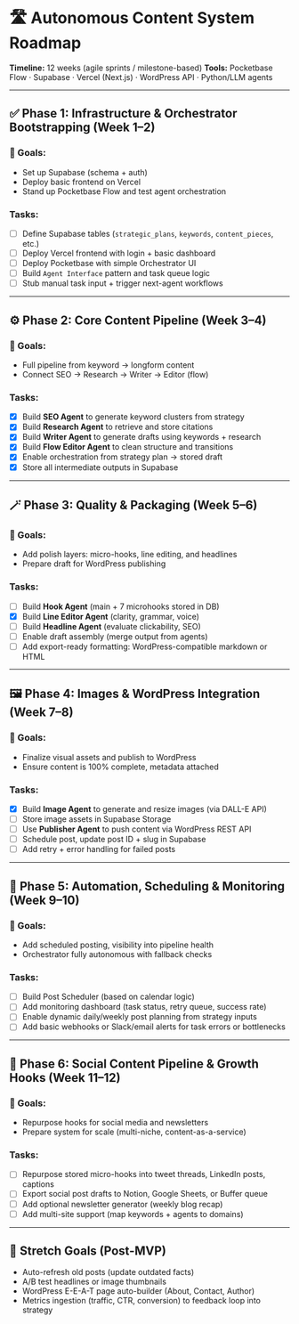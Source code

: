# 🛣️ Autonomous Content System Roadmap

**Timeline:** 12 weeks (agile sprints / milestone-based)
**Tools:** Pocketbase Flow · Supabase · Vercel (Next.js) · WordPress API · Python/LLM agents

---

## ✅ Phase 1: Infrastructure & Orchestrator Bootstrapping (Week 1–2)

### 🎯 Goals:

* Set up Supabase (schema + auth)
* Deploy basic frontend on Vercel
* Stand up Pocketbase Flow and test agent orchestration

### Tasks:

* [ ] Define Supabase tables (`strategic_plans`, `keywords`, `content_pieces`, etc.)
* [ ] Deploy Vercel frontend with login + basic dashboard
* [ ] Deploy Pocketbase with simple Orchestrator UI
* [ ] Build `Agent Interface` pattern and task queue logic
* [ ] Stub manual task input + trigger next-agent workflows

---

## ⚙️ Phase 2: Core Content Pipeline (Week 3–4)

### 🎯 Goals:

* Full pipeline from keyword → longform content
* Connect SEO → Research → Writer → Editor (flow)

### Tasks:

* [x] Build **SEO Agent** to generate keyword clusters from strategy
* [x] Build **Research Agent** to retrieve and store citations
* [x] Build **Writer Agent** to generate drafts using keywords + research
* [x] Build **Flow Editor Agent** to clean structure and transitions
* [x] Enable orchestration from strategy plan → stored draft
* [x] Store all intermediate outputs in Supabase

---

## 🪄 Phase 3: Quality & Packaging (Week 5–6)

### 🎯 Goals:

* Add polish layers: micro-hooks, line editing, and headlines
* Prepare draft for WordPress publishing

### Tasks:

* [ ] Build **Hook Agent** (main + 7 microhooks stored in DB)
* [x] Build **Line Editor Agent** (clarity, grammar, voice)
* [ ] Build **Headline Agent** (evaluate clickability, SEO)
* [ ] Enable draft assembly (merge output from agents)
* [ ] Add export-ready formatting: WordPress-compatible markdown or HTML

---

## 🖼️ Phase 4: Images & WordPress Integration (Week 7–8)

### 🎯 Goals:

* Finalize visual assets and publish to WordPress
* Ensure content is 100% complete, metadata attached

### Tasks:

* [x] Build **Image Agent** to generate and resize images (via DALL-E API)
* [ ] Store image assets in Supabase Storage
* [ ] Use **Publisher Agent** to push content via WordPress REST API
* [ ] Schedule post, update post ID + slug in Supabase
* [ ] Add retry + error handling for failed posts

---

## 📆 Phase 5: Automation, Scheduling & Monitoring (Week 9–10)

### 🎯 Goals:

* Add scheduled posting, visibility into pipeline health
* Orchestrator fully autonomous with fallback checks

### Tasks:

* [ ] Build Post Scheduler (based on calendar logic)
* [ ] Add monitoring dashboard (task status, retry queue, success rate)
* [ ] Enable dynamic daily/weekly post planning from strategy inputs
* [ ] Add basic webhooks or Slack/email alerts for task errors or bottlenecks

---

## 📢 Phase 6: Social Content Pipeline & Growth Hooks (Week 11–12)

### 🎯 Goals:

* Repurpose hooks for social media and newsletters
* Prepare system for scale (multi-niche, content-as-a-service)

### Tasks:

* [ ] Repurpose stored micro-hooks into tweet threads, LinkedIn posts, captions
* [ ] Export social post drafts to Notion, Google Sheets, or Buffer queue
* [ ] Add optional newsletter generator (weekly blog recap)
* [ ] Add multi-site support (map keywords + agents to domains)

---

## 🚀 Stretch Goals (Post-MVP)

* Auto-refresh old posts (update outdated facts)
* A/B test headlines or image thumbnails
* WordPress E-E-A-T page auto-builder (About, Contact, Author)
* Metrics ingestion (traffic, CTR, conversion) to feedback loop into strategy
